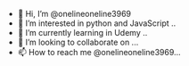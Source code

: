 - 👋 Hi, I’m @onelineoneline3969
- 👀 I’m interested in python and JavaScript ..
- 🌱 I’m currently learning in Udemy ..
- 💞️ I’m looking to collaborate on  ...
- 📫 How to reach me @onelineoneline3969...

<!---
onelineoneline3969/onelineoneline3969 is a ✨ special ✨ repository because its `README.md` (this file) appears on your GitHub profile.
You can click the Preview link to take a look at your changes.
--->
